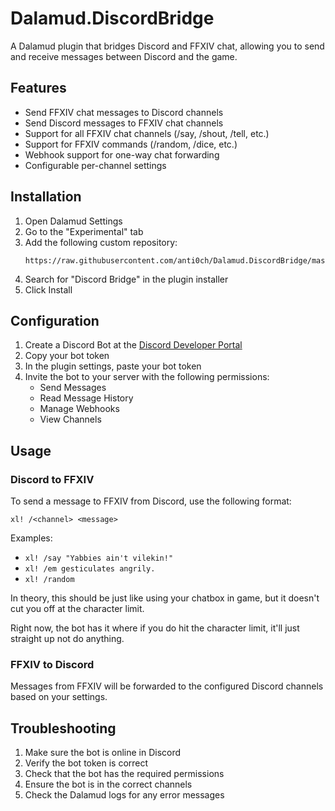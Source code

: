 # Dalamud.DiscordBridge

A Dalamud plugin that bridges Discord and FFXIV chat, allowing you to send and receive messages between Discord and the game.

## Features

- Send FFXIV chat messages to Discord channels
- Send Discord messages to FFXIV chat channels
- Support for all FFXIV chat channels (/say, /shout, /tell, etc.)
- Support for FFXIV commands (/random, /dice, etc.)
- Webhook support for one-way chat forwarding
- Configurable per-channel settings

## Installation

1. Open Dalamud Settings
2. Go to the "Experimental" tab
3. Add the following custom repository:
   ```
   https://raw.githubusercontent.com/anti0ch/Dalamud.DiscordBridge/master/repo.json
   ```
4. Search for "Discord Bridge" in the plugin installer
5. Click Install

## Configuration

1. Create a Discord Bot at the [Discord Developer Portal](https://discord.com/developers/applications)
2. Copy your bot token
3. In the plugin settings, paste your bot token
4. Invite the bot to your server with the following permissions:
   - Send Messages
   - Read Message History
   - Manage Webhooks
   - View Channels

## Usage

### Discord to FFXIV

To send a message to FFXIV from Discord, use the following format:
```
xl! /<channel> <message>
```

Examples:
- `xl! /say "Yabbies ain't vilekin!"`
- `xl! /em gesticulates angrily.`
- `xl! /random `

In theory, this should be just like using your chatbox in game, but it doesn't cut you off at the character limit.

Right now, the bot has it where if you do hit the character limit, it'll just straight up not do anything.

### FFXIV to Discord

Messages from FFXIV will be forwarded to the configured Discord channels based on your settings.

## Troubleshooting

1. Make sure the bot is online in Discord
2. Verify the bot token is correct
3. Check that the bot has the required permissions
4. Ensure the bot is in the correct channels
5. Check the Dalamud logs for any error messages